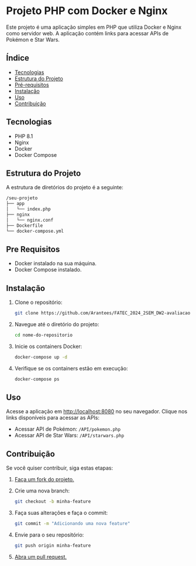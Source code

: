 # Projeto PHP com Docker e Nginx

Este projeto é uma aplicação simples em PHP que utiliza Docker e Nginx como servidor web. A aplicação contém links para acessar APIs de Pokémon e Star Wars.

## Índice

- [Tecnologias](#tecnologias)
- [Estrutura do Projeto](#estrutura-do-projeto)
- [Pré-requisitos](#pré-requisitos)
- [Instalação](#instalação)
- [Uso](#uso)
- [Contribuição](#contribuição)

## Tecnologias

- PHP 8.1
- Nginx
- Docker
- Docker Compose

## Estrutura do Projeto

A estrutura de diretórios do projeto é a seguinte:
```bash
/seu-projeto
├── app
│   └── index.php
├── nginx
│   └── nginx.conf
├── Dockerfile
└── docker-compose.yml
```

## Pre Requisitos

- Docker instalado na sua máquina.
- Docker Compose instalado.

## Instalação

1. Clone o repositório:
   ```bash
   git clone https://github.com/Arantees/FATEC_2024_2SEM_DW2-avaliacao-1.git
   ```

2. Navegue até o diretório do projeto:
   ```bash
   cd nome-do-repositorio
   ```

3. Inicie os containers Docker:
   ```bash
   docker-compose up -d
   ```

4. Verifique se os containers estão em execução:
   ```bash
   docker-compose ps
   ```

## Uso

Acesse a aplicação em [http://localhost:8080](http://localhost:8080) no seu navegador.
Clique nos links disponíveis para acessar as APIs:
- Acessar API de Pokémon: `/API/pokemon.php`
- Acessar API de Star Wars: `/API/starwars.php`

## Contribuição

Se você quiser contribuir, siga estas etapas:

1. [Faça um fork do projeto.](https://github.com/Arantees/FATEC_2024_2SEM_DW2-avaliacao-1.git)
2. Crie uma nova branch:
   ```bash
   git checkout -b minha-feature
   ```

3. Faça suas alterações e faça o commit:
   ```bash
   git commit -m "Adicionando uma nova feature"
   ```

4. Envie para o seu repositório:
   ```bash
   git push origin minha-feature
   ```

5. [Abra um pull request.](https://github.com/Arantees/FATEC_2024_2SEM_DW2-avaliacao-1/pulls)
